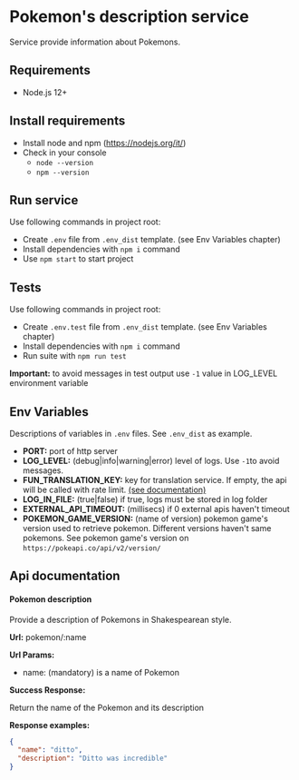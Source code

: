 # Pokemon's description service
Service provide information about Pokemons. 


## Requirements
* Node.js 12+

## Install requirements

* Install node and npm (https://nodejs.org/it/)
* Check in your console
    * `node --version`
    * `npm --version`

## Run service

Use following commands in project root:

* Create `.env` file from `.env_dist` template. (see Env Variables chapter)
* Install dependencies with `npm i` command
* Use `npm start` to start project 

## Tests

Use following commands in project root:

* Create `.env.test` file from `.env_dist` template. (see Env Variables chapter)
* Install dependencies with `npm i` command
* Run suite with `npm run test`

**Important:** to avoid messages in test output use `-1` value in LOG_LEVEL environment variable  

## Env Variables

Descriptions of variables in `.env` files. See `.env_dist` as example.

* **PORT:** port of http server
* **LOG_LEVEL:** (debug|info|warning|error) level of logs. Use `-1`to avoid messages.
* **FUN_TRANSLATION_KEY:** key for translation service. If empty, the api will be called with rate limit. [(see documentation)](https://funtranslations.com/api/shakespeare)
* **LOG_IN_FILE:** (true|false) if true, logs must be stored in log folder
* **EXTERNAL_API_TIMEOUT:** (millisecs) if 0 external apis haven't timeout
* **POKEMON_GAME_VERSION:** (name of version) pokemon game's version used to retrieve pokemon. Different versions haven't same pokemons. See pokemon game's version on `https://pokeapi.co/api/v2/version/`


## Api documentation

#### Pokemon description
Provide a description of Pokemons in Shakespearean style.

**Url:** pokemon/:name

**Url Params:**
* name: (mandatory) is a name of Pokemon

**Success Response:**

Return the name of the Pokemon and its description

**Response examples:**

```json
{
  "name": "ditto",
  "description": "Ditto was incredible"
}
```
